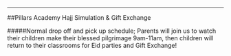 
---
##Pillars Academy Hajj Simulation & Gift Exchange

#####Normal drop off and pick up schedule; Parents will join us to watch their children make their blessed pilgrimage 9am-11am, then children will return to their classrooms for Eid parties and Gift Exchange!
